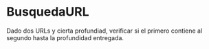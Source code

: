 # BusquedaURL
Dado dos URLs y cierta profundiad, verificar si el primero contiene al segundo hasta la profundidad entregada.
